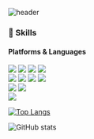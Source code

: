 ![header](https://capsule-render.vercel.app/api?type=waving&color=auto&height=300&section=header&text=yonlog&fontSize=90&animation=fadeIn&fontAlignY=30&desc=Hi%20there👋%20I'm%20Yongje%20Shin!&descAlignY=51&descAlign=60)

### 💪 Skills
#### Platforms & Languages
<p>
  <img src="https://img.shields.io/badge/java-007396?style=for-the-badge&logo=java&logoColor=white">
  <img src="https://img.shields.io/badge/spring-6DB33F?style=for-the-badge&logo=spring&logoColor=white">
  <img src="https://img.shields.io/badge/springboot-6DB33F?style=for-the-badge&logo=springboot&logoColor=white">
  <img src="https://img.shields.io/badge/gradle-02303A?style=for-the-badge&logo=gradle&logoColor=white">
  <br>
  <img src="https://img.shields.io/badge/HTML5-E34F26?style=for-the-badge&logo=HTML5&logoColor=white">
  <img src="https://img.shields.io/badge/CSS3-1572B6?style=for-the-badge&logo=CSS3&logoColor=white">
  <img src="https://img.shields.io/badge/JavaScript-F7DF1E?style=for-the-badge&logo=JavaScript&logoColor=white">
  <img src="https://img.shields.io/badge/jQuery-0769AD?style=for-the-badge&logo=jQuery&logoColor=white">
 <!-- <img src="https://img.shields.io/badge/Bootstrap-7952B3?style=for-the-badge&logo=Bootstrap&logoColor=white"> -->
  <br>
  <img src="https://img.shields.io/badge/MySQL-4479A1?style=for-the-badge&logo=MySQL&logoColor=white">
  <img src="https://img.shields.io/badge/MariaDB-003545?style=for-the-badge&logo=MariaDB&logoColor=white">
  <br>
  <img src="https://img.shields.io/badge/Docker-2496ED?style=for-the-badge&logo=Docker&logoColor=white">
</P>

[![Top Langs](https://github-readme-stats.vercel.app/api/top-langs/?username=yongje93&layout=compact)](https://github.com/anuraghazra/github-readme-stats)

![GitHub stats](https://github-readme-stats.vercel.app/api?username=yongje93&show_icons=true&theme=vue&count_private=true&custom_title=My%20GitHub%20Stats%20%F0%9F%91%A8%F0%9F%8F%BB%E2%80%8D%F0%9F%92%BB)
